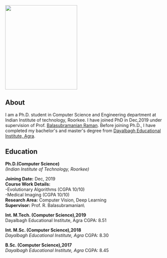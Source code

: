 <img src="https://balarsgroup.github.io/Machine%20Vision%20Lab,%20IITR_files/21Anshul.jpg" width="230" height="270" />

## About

I am a Ph.D. student in Computer Science and Engineering department at Indian Institute of technology, Roorkee. I have joined PhD in Dec,2019 under supervision of Prof. [Balasubramanian Raman](https://balarsgroup.github.io/). Before joining Ph.D., I have completed my bachelor's and master's degree from [Dayalbagh Educational Institute, Agra](https://www.dei.ac.in/dei/).  

## Education

**Ph.D.(Computer Science)**\
_(Indian Institute of Technology, Roorkee)_

**Joining Date:** Dec, 2019\
**Course Work Details:**\
-Evolutionary Algorithms (CGPA 10/10)\
-Medical Imaging         (CGPA 10/10)\
**Research Area:** Computer Vision, Deep Learning\
**Supervisor:** Prof. R. Balasubramanian\

**Int. M.Tech. (Computer Science),2019**\
Dayalbagh Educational Institute, Agra
CGPA: 8.51

**Int. M.Sc. (Computer Science),2018**\
_Dayalbagh Educational Institute, Agra_
CGPA: 8.30

**B.Sc. (Computer Science),2017**\
_Dayalbagh Educational Institute, Agra_
CGPA: 8.45

